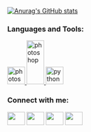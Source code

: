 [![Anurag's GitHub stats](https://s662sas.storage.yandex.net/rdisk/995b2e195ebc58bfc3a0544450c6668306f12a9ca700de3ac1e94c81fff6d6a6/6245f363/vm0aCiyJAiXp_GpJlPfmsOZ1808l6Z1WZzXSuayxYk4wRpvPZgpp5txXBX4xrhI04rhA3FkhCxlP3ho29rVDfw==?uid=1466096811&filename=banner%20%282%29.png&disposition=inline&hash=&limit=0&content_type=image%2Fpng&owner_uid=1466096811&fsize=567396&hid=27365fbb0757afe79c0acf175d88788a&media_type=image&tknv=v2&etag=aadf113aae9cce481d30a224839270ec&rtoken=DztuC65bi3hd&force_default=yes&ycrid=na-319ef9903ad9a9f602722722e840100d-downloader13e&ts=5db87dd095ec0&s=d530fcfc81d72baaca4cf300899c4764776a4ce199db99c99c41bf148a88868a&pb=U2FsdGVkX181slh5zrhdTA1Pvp3_nylMVFVmW_5qi5vZ-bRH6ek1XbwtoobQ3s2Qb2fhuwqGlbdLVyGadNjJBsmJVDu_8i0B1S-1QAz9nw4)](https://github.com/vkonstantunov)

<h3 align="left">Languages and Tools:</h3>
<p align="left">
  <a href="https://www.photoshop.com/en" target="_blank"> <img src="https://devicons.github.io/devicon/devicon.git/icons/photoshop/photoshop-plain.svg" alt="photoshop" width="40" height="40" /> </a>
  <a href="https://www.photoshop.com/en" target="_blank"> <img src="https://img.shields.io/badge/adobe%20photoshop-%2331A8FF.svg?style=for-the-badge&logo=adobe%20photoshop&logoColor=white" alt="photoshop" width="40" height="100" /> </a>
  <a href="https://www.python.org" target="_blank"> <img src="https://img.shields.io/badge/python-3670A0?style=for-the-badge&logo=python&logoColor=ffdd54" alt="python" width="40" height="40" /> </a>
</p>







<h3 align="left">Connect with me:</h3>
<p align="left">
<a href="your link" target="blank"><img align="center" src="https://cdn.jsdelivr.net/npm/simple-icons@3.0.1/icons/twitter.svg" alt="" height="30" width="40" /></a>
<a href="your link" target="blank"><img align="center" src="https://cdn.jsdelivr.net/npm/simple-icons@3.0.1/icons/linkedin.svg" alt="" height="30" width="40" /></a>
<a href="your link" target="blank"><img align="center" src="https://cdn.jsdelivr.net/npm/simple-icons@3.0.1/icons/instagram.svg" alt="" height="30" width="40" /></a>
<a href="your link" target="blank"><img align="center" src="https://cdn.jsdelivr.net/npm/simple-icons@3.0.1/icons/youtube.svg" alt="" height="30" width="40" /></a>
</p>



